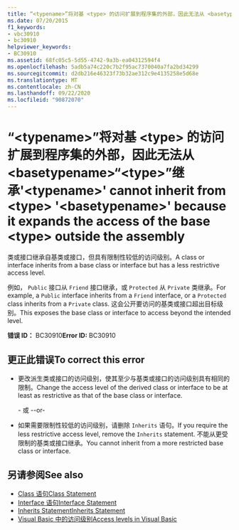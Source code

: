 ```yaml
---
title: “<typename>”将对基 <type> 的访问扩展到程序集的外部，因此无法从 <basetypename>“<type>”继承
ms.date: 07/20/2015
f1_keywords:
- vbc30910
- bc30910
helpviewer_keywords:
- BC30910
ms.assetid: 68fc05c5-5d55-4742-9a3b-ea04312594f4
ms.openlocfilehash: 5adb5a74c220c7b2f95ac7370040a7fa2bd34299
ms.sourcegitcommit: d2db216e46323f73b32ae312c9e4135258e5d68e
ms.translationtype: MT
ms.contentlocale: zh-CN
ms.lasthandoff: 09/22/2020
ms.locfileid: "90872070"
---
```

# <a name="typename-cannot-inherit-from-type-basetypename-because-it-expands-the-access-of-the-base-type-outside-the-assembly"></a><span data-ttu-id="c4bc5-102">“\<typename>”将对基 \<type> 的访问扩展到程序集的外部，因此无法从 \<basetypename>“\<type>”继承</span><span class="sxs-lookup"><span data-stu-id="c4bc5-102">'\<typename>' cannot inherit from \<type> '\<basetypename>' because it expands the access of the base \<type> outside the assembly</span></span>

<span data-ttu-id="c4bc5-103">类或接口继承自基类或接口，但具有限制性较低的访问级别。</span><span class="sxs-lookup"><span data-stu-id="c4bc5-103">A class or interface inherits from a base class or interface but has a less restrictive access level.</span></span>  
  
 <span data-ttu-id="c4bc5-104">例如， `Public` 接口从 `Friend` 接口继承，或 `Protected` 从 `Private` 类继承。</span><span class="sxs-lookup"><span data-stu-id="c4bc5-104">For example, a `Public` interface inherits from a `Friend` interface, or a `Protected` class inherits from a `Private` class.</span></span> <span data-ttu-id="c4bc5-105">这会公开要访问的基类或接口超出目标级别。</span><span class="sxs-lookup"><span data-stu-id="c4bc5-105">This exposes the base class or interface to access beyond the intended level.</span></span>  
  
 <span data-ttu-id="c4bc5-106">**错误 ID：** BC30910</span><span class="sxs-lookup"><span data-stu-id="c4bc5-106">**Error ID:** BC30910</span></span>  
  
## <a name="to-correct-this-error"></a><span data-ttu-id="c4bc5-107">更正此错误</span><span class="sxs-lookup"><span data-stu-id="c4bc5-107">To correct this error</span></span>  
  
- <span data-ttu-id="c4bc5-108">更改派生类或接口的访问级别，使其至少与基类或接口的访问级别具有相同的限制。</span><span class="sxs-lookup"><span data-stu-id="c4bc5-108">Change the access level of the derived class or interface to be at least as restrictive as that of the base class or interface.</span></span>  
  
     <span data-ttu-id="c4bc5-109">- 或 -</span><span class="sxs-lookup"><span data-stu-id="c4bc5-109">-or-</span></span>  
  
- <span data-ttu-id="c4bc5-110">如果需要限制性较低的访问级别，请删除 `Inherits` 语句。</span><span class="sxs-lookup"><span data-stu-id="c4bc5-110">If you require the less restrictive access level, remove the `Inherits` statement.</span></span> <span data-ttu-id="c4bc5-111">不能从更受限制的基类或接口继承。</span><span class="sxs-lookup"><span data-stu-id="c4bc5-111">You cannot inherit from a more restricted base class or interface.</span></span>  
  
## <a name="see-also"></a><span data-ttu-id="c4bc5-112">另请参阅</span><span class="sxs-lookup"><span data-stu-id="c4bc5-112">See also</span></span>

- [<span data-ttu-id="c4bc5-113">Class 语句</span><span class="sxs-lookup"><span data-stu-id="c4bc5-113">Class Statement</span></span>](../statements/class-statement.md)
- [<span data-ttu-id="c4bc5-114">Interface 语句</span><span class="sxs-lookup"><span data-stu-id="c4bc5-114">Interface Statement</span></span>](../statements/interface-statement.md)
- [<span data-ttu-id="c4bc5-115">Inherits Statement</span><span class="sxs-lookup"><span data-stu-id="c4bc5-115">Inherits Statement</span></span>](../statements/inherits-statement.md)
- [<span data-ttu-id="c4bc5-116">Visual Basic 中的访问级别</span><span class="sxs-lookup"><span data-stu-id="c4bc5-116">Access levels in Visual Basic</span></span>](../../programming-guide/language-features/declared-elements/access-levels.md)
